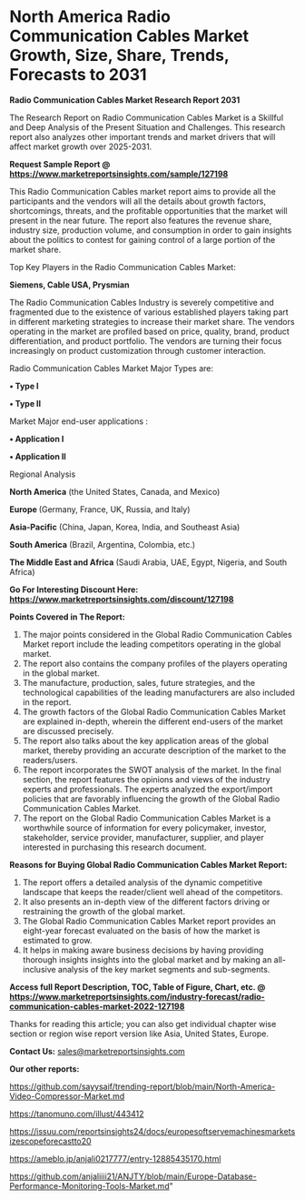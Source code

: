 # North America Radio Communication Cables Market Growth, Size, Share, Trends, Forecasts to 2031

<strong>Radio Communication Cables Market Research Report 2031</strong>

The Research Report on Radio Communication Cables Market is a Skillful and Deep Analysis of the Present Situation and Challenges. This research report also analyzes other important trends and market drivers that will affect market growth over 2025-2031.

<strong>Request Sample Report @ <a href=https://www.marketreportsinsights.com/sample/127198>https://www.marketreportsinsights.com/sample/127198</a></strong>

This Radio Communication Cables market report aims to provide all the participants and the vendors will all the details about growth factors, shortcomings, threats, and the profitable opportunities that the market will present in the near future. The report also features the revenue share, industry size, production volume, and consumption in order to gain insights about the politics to contest for gaining control of a large portion of the market share.

Top Key Players in the Radio Communication Cables Market:

<strong>Siemens, Cable USA, Prysmian</strong>

The Radio Communication Cables Industry is severely competitive and fragmented due to the existence of various established players taking part in different marketing strategies to increase their market share. The vendors operating in the market are profiled based on price, quality, brand, product differentiation, and product portfolio. The vendors are turning their focus increasingly on product customization through customer interaction.

Radio Communication Cables Market Major Types are:

<strong>• Type I

• Type II</strong>

Market Major end-user applications :

<strong>• Application I

• Application II</strong>

Regional Analysis

</u><strong><b>North America</b></strong> (the United States, Canada, and Mexico)

<strong><b>Europe </b></strong>(Germany, France, UK, Russia, and Italy)

<strong><b>Asia-Pacific</b></strong> (China, Japan, Korea, India, and Southeast Asia)

<strong><b>South America</b></strong> (Brazil, Argentina, Colombia, etc.)

<strong><b>The Middle East and Africa</b></strong> (Saudi Arabia, UAE, Egypt, Nigeria, and South Africa)

<strong>Go For Interesting Discount Here: <a href=https://www.marketreportsinsights.com/discount/127198>https://www.marketreportsinsights.com/discount/127198</a></strong>

<strong>Points Covered in The Report:</strong>
<ol>
  <li>The major points considered in the Global Radio Communication Cables Market report include the leading competitors operating in the global market.</li>
  <li>The report also contains the company profiles of the players operating in the global market.</li>
  <li>The manufacture, production, sales, future strategies, and the technological capabilities of the leading manufacturers are also included in the report.</li>
  <li>The growth factors of the Global Radio Communication Cables Market are explained in-depth, wherein the different end-users of the market are discussed precisely.</li>
  <li>The report also talks about the key application areas of the global market, thereby providing an accurate description of the market to the readers/users.</li>
  <li>The report incorporates the SWOT analysis of the market. In the final section, the report features the opinions and views of the industry experts and professionals. The experts analyzed the export/import policies that are favorably influencing the growth of the Global Radio Communication Cables Market.</li>
  <li>The report on the Global Radio Communication Cables Market is a worthwhile source of information for every policymaker, investor, stakeholder, service provider, manufacturer, supplier, and player interested in purchasing this research document.</li>
</ol>
<strong>Reasons for Buying Global Radio Communication Cables Market Report:</strong>

<ol>
  <li>The report offers a detailed analysis of the dynamic competitive landscape that keeps the reader/client well ahead of the competitors.</li>
  <li>It also presents an in-depth view of the different factors driving or restraining the growth of the global market.</li>
  <li>The Global Radio Communication Cables Market report provides an eight-year forecast evaluated on the basis of how the market is estimated to grow.</li>
  <li>It helps in making aware business decisions by having providing thorough insights insights into the global market and by making an all-inclusive analysis of the key market segments and sub-segments.</li>
</ol>
<strong>Access full Report Description, TOC, Table of Figure, Chart, etc. @ <a href=https://www.marketreportsinsights.com/industry-forecast/radio-communication-cables-market-2022-127198>https://www.marketreportsinsights.com/industry-forecast/radio-communication-cables-market-2022-127198</a></strong>


Thanks for reading this article; you can also get individual chapter wise section or region wise report version like Asia, United States, Europe.

<strong>Contact Us:</strong>
sales@marketreportsinsights.com

<strong>Our other reports:</strong>

<a href=https://github.com/sayysaif/trending-report/blob/main/North-America-Video-Compressor-Market.md>https://github.com/sayysaif/trending-report/blob/main/North-America-Video-Compressor-Market.md</a>

<a href=https://tanomuno.com/illust/443412>https://tanomuno.com/illust/443412</a>

<a href=https://issuu.com/reportsinsights24/docs/europesoftservemachinesmarketsizescopeforecastto20>https://issuu.com/reportsinsights24/docs/europesoftservemachinesmarketsizescopeforecastto20</a>

<a href=https://ameblo.jp/anjali0217777/entry-12885435170.html>https://ameblo.jp/anjali0217777/entry-12885435170.html</a>

<a href=https://github.com/anjaliiii21/ANJTY/blob/main/Europe-Database-Performance-Monitoring-Tools-Market.md>https://github.com/anjaliiii21/ANJTY/blob/main/Europe-Database-Performance-Monitoring-Tools-Market.md</a>"
  
